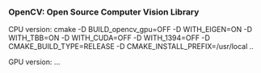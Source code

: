 ### OpenCV: Open Source Computer Vision Library

CPU version:
	cmake -D BUILD_opencv_gpu=OFF -D WITH_EIGEN=ON -D WITH_TBB=ON -D WITH_CUDA=OFF -D WITH_1394=OFF -D CMAKE_BUILD_TYPE=RELEASE -D CMAKE_INSTALL_PREFIX=/usr/local ..

GPU version:
	...

